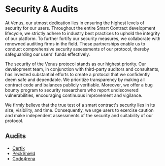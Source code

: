 # Security & Audits
At Venus, our utmost dedication lies in ensuring the highest levels of security for our users. Throughout the entire Smart Contract development lifecycle, we strictly adhere to industry best practices to uphold the integrity of our platform. To further fortify our security measures, we collaborate with renowned auditing firms in the field. These partnerships enable us to conduct comprehensive security assessments of our protocol, thereby safeguarding our users' funds effectively.

The security of the Venus protocol stands as our highest priority. Our development team, in conjunction with third-party auditors and consultants, has invested substantial efforts to create a protocol that we confidently deem safe and dependable. We prioritize transparency by making all contract code and balances publicly verifiable. Moreover, we offer a bug bounty program to security researchers who report undiscovered vulnerabilities, encouraging continuous improvement and vigilance.

We firmly believe that the true test of a smart contract's security lies in its size, visibility, and time. Consequently, we urge users to exercise caution and make independent assessments of the security and suitability of our protocol.
## Audits
- [Certik](https://docs.venus.io/docs/security#introduction)
- [PeckShield](https://github.com/peckshield/publications/blob/master/audit_reports/PeckShield-Audit-Report-VenusGrant-v1.0.pdf)
- [Code4rena](https://github.com/code-423n4/2023-05-venus)